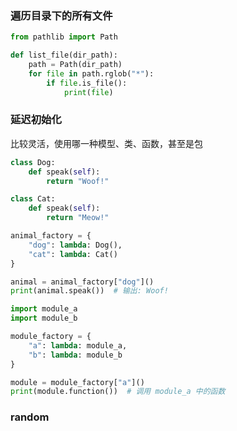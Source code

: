 ### 遍历目录下的所有文件
```python
from pathlib import Path

def list_file(dir_path):
	path = Path(dir_path)
	for file in path.rglob("*"):
		if file.is_file():
			print(file)
```

### 延迟初始化
比较灵活，使用哪一种模型、类、函数，甚至是包
```python
class Dog:
    def speak(self):
        return "Woof!"

class Cat:
    def speak(self):
        return "Meow!"

animal_factory = {
    "dog": lambda: Dog(),
    "cat": lambda: Cat()
}

animal = animal_factory["dog"]()
print(animal.speak())  # 输出: Woof!
```

```python
import module_a
import module_b

module_factory = {
    "a": lambda: module_a,
    "b": lambda: module_b
}

module = module_factory["a"]()
print(module.function())  # 调用 module_a 中的函数
```

### random
